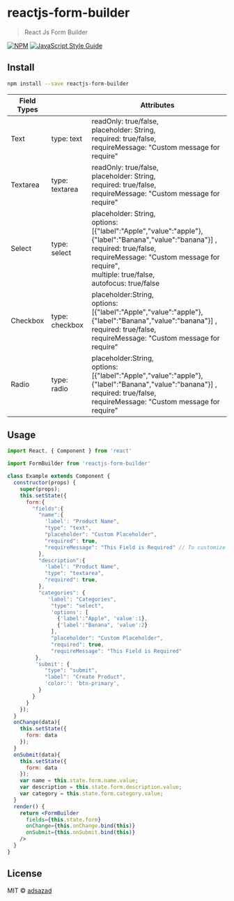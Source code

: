 # reactjs-form-builder

> React Js Form Builder

[![NPM](https://img.shields.io/npm/v/reactjs-form-builder.svg)](https://www.npmjs.com/package/reactjs-form-builder) [![JavaScript Style Guide](https://img.shields.io/badge/code_style-standard-brightgreen.svg)](https://standardjs.com)

## Install

```bash
npm install --save reactjs-form-builder
```
|Field Types|   |Attributes   |
|-----------|---|-------------|
| Text      | type: text  |readOnly: true/false,<br/> placeholder: String,<br />required: true/false,<br />requireMessage: "Custom message for require"            |
| Textarea  | type: textarea|readOnly: true/false,<br/> placeholder: String,<br />required: true/false,<br />requireMessage: "Custom message for require" |
| Select    | type: select | placeholder: String,<br />options:[{"label":"Apple","value":"apple"},{"label":"Banana","value":"banana"}] ,<br />required: true/false,<br />requireMessage: "Custom message for require", <br />multiple: true/false,<br /> autofocus: true/false |
| Checkbox  | type: checkbox| placeholder:String,<br /> options:[{"label":"Apple","value":"apple"},{"label":"Banana","value":"banana"}] ,<br />required: true/false,<br />requireMessage: "Custom message for require"|
| Radio     | type: radio| placeholder:String,<br /> options:[{"label":"Apple","value":"apple"},{"label":"Banana","value":"banana"}] ,<br />required: true/false,<br />requireMessage: "Custom message for require"|
## Usage

```jsx
import React, { Component } from 'react'

import FormBuilder from 'reactjs-form-builder'

class Example extends Component {
  constructor(props) {
    super(props);
    this.setState({
      form:{
        "fields":{
          "name":{
            'label': "Product Name",
            "type": "text",
            "placeholder": "Custom Placeholder",
            "required": true,
            "requireMessage": "This Field is Required" // To customize message if field is empty
          },
          "description":{
            'label': "Product Name",
            "type": "textarea",
            "required": true,
          },
          "categories": {
             'label': "Categories",
              "type": "select",
              'options': [
                {'label':"Apple", 'value':1},
                {'label':"Banana", 'value':2}
              ],
              "placeholder": "Custom Placeholder",
              "required": true,
              "requireMessage": "This Field is Required"
         },
         'submit': {
            "type": "submit",
            "label": "Create Product",
            'color:': 'btn-primary',
          }
        }
      }
    });
  }
  onChange(data){
    this.setState({
      form: data
    });
  }
  onSubmit(data){
    this.setState({
      form: data
    });
    var name = this.state.form.name.value;
    var description = this.state.form.description.value;
    var category = this.state.form.category.value; 
  }
  render() {
    return <FormBuilder
      fields={this.state.form}
      onChange={this.onChange.bind(this)}
      onSubmit={this.onSubmit.bind(this)}
    />
  }
}
```

## License

MIT © [adsazad](https://github.com/adsazad)
